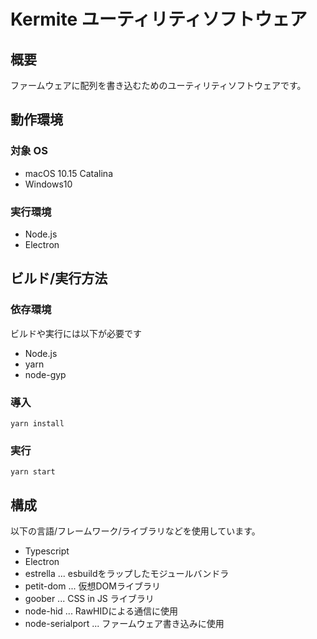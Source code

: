 # Kermite ユーティリティソフトウェア

## 概要
ファームウェアに配列を書き込むためのユーティリティソフトウェアです。
## 動作環境

### 対象 OS

- macOS 10.15 Catalina
- Windows10

### 実行環境

- Node.js
- Electron

## ビルド/実行方法

### 依存環境

ビルドや実行には以下が必要です

- Node.js
- yarn
- node-gyp
### 導入

```
yarn install
```

### 実行

```
yarn start
```
## 構成

以下の言語/フレームワーク/ライブラリなどを使用しています。
- Typescript
- Electron
- estrella ... esbuildをラップしたモジュールバンドラ
- petit-dom ... 仮想DOMライブラリ
- goober ... CSS in JS ライブラリ
- node-hid ... RawHIDによる通信に使用
- node-serialport ... ファームウェア書き込みに使用
